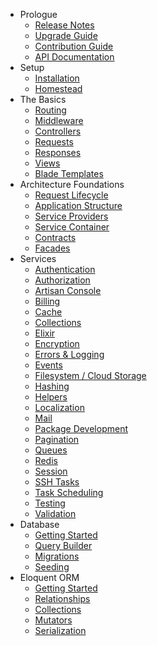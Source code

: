 - Prologue
    - [Release Notes](/{{version}}/releases)
    - [Upgrade Guide](/{{version}}/upgrade)
    - [Contribution Guide](/{{version}}/contributions)
    - [API Documentation](http://laravel.com/api/{{version}}/)
- Setup
    - [Installation](/{{version}}/installation)
    - [Homestead](/{{version}}/homestead)
- The Basics
    - [Routing](/{{version}}/routing)
    - [Middleware](/{{version}}/middleware)
    - [Controllers](/{{version}}/controllers)
    - [Requests](/{{version}}/requests)
    - [Responses](/{{version}}/responses)
    - [Views](/{{version}}/views)
    - [Blade Templates](/{{version}}/blade)
- Architecture Foundations
    - [Request Lifecycle](/{{version}}/lifecycle)
    - [Application Structure](/{{version}}/structure)
    - [Service Providers](/{{version}}/providers)
    - [Service Container](/{{version}}/container)
    - [Contracts](/{{version}}/contracts)
    - [Facades](/{{version}}/facades)
- Services
    - [Authentication](/{{version}}/authentication)
    - [Authorization](/{{version}}/authorization)
    - [Artisan Console](/{{version}}/artisan)
    - [Billing](/{{version}}/billing)
    - [Cache](/{{version}}/cache)
    - [Collections](/{{version}}/collections)
    - [Elixir](/{{version}}/elixir)
    - [Encryption](/{{version}}/encryption)
    - [Errors & Logging](/{{version}}/errors)
    - [Events](/{{version}}/events)
    - [Filesystem / Cloud Storage](/{{version}}/filesystem)
    - [Hashing](/{{version}}/hashing)
    - [Helpers](/{{version}}/helpers)
    - [Localization](/{{version}}/localization)
    - [Mail](/{{version}}/mail)
    - [Package Development](/{{version}}/packages)
    - [Pagination](/{{version}}/pagination)
    - [Queues](/{{version}}/queues)
    - [Redis](/{{version}}/redis)
    - [Session](/{{version}}/session)
    - [SSH Tasks](/{{version}}/envoy)
    - [Task Scheduling](/{{version}}/scheduling)
    - [Testing](/{{version}}/testing)
    - [Validation](/{{version}}/validation)
- Database
    - [Getting Started](/{{version}}/database)
    - [Query Builder](/{{version}}/queries)
    - [Migrations](/{{version}}/migrations)
    - [Seeding](/{{version}}/seeding)
- Eloquent ORM
    - [Getting Started](/{{version}}/eloquent)
    - [Relationships](/{{version}}/eloquent-relationships)
    - [Collections](/{{version}}/eloquent-collections)
    - [Mutators](/{{version}}/eloquent-mutators)
    - [Serialization](/{{version}}/eloquent-serialization)
